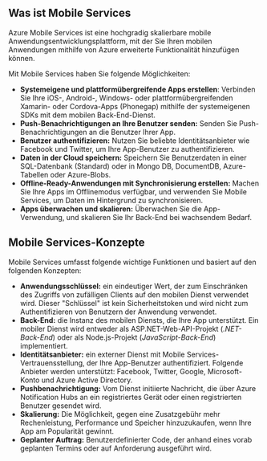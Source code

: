## <a name="what-is"></a>Was ist Mobile Services

Azure Mobile Services ist eine hochgradig skalierbare mobile Anwendungsentwicklungsplattform, mit der Sie Ihren mobilen Anwendungen mithilfe von Azure erweiterte Funktionalität hinzufügen können.

Mit Mobile Services haben Sie folgende Möglichkeiten:

+ **Systemeigene und plattformübergreifende Apps erstellen**: Verbinden Sie Ihre iOS-, Android-, Windows- oder plattformübergreifenden Xamarin- oder Cordova-Apps (Phonegap) mithilfe der systemeigenen SDKs mit dem mobilen Back-End-Dienst.  
+ **Push-Benachrichtigungen an Ihre Benutzer senden:** Senden Sie Push-Benachrichtigungen an die Benutzer Ihrer App.
+ **Benutzer authentifizieren:** Nutzen Sie beliebte Identitätsanbieter wie Facebook und Twitter, um Ihre App-Benutzer zu authentifizieren.
+ **Daten in der Cloud speichern:** Speichern Sie Benutzerdaten in einer SQL-Datenbank (Standard) oder in Mongo DB, DocumentDB, Azure-Tabellen oder Azure-Blobs. 
+ **Offline-Ready-Anwendungen mit Synchronisierung erstellen:** Machen Sie Ihre Apps im Offlinemodus verfügbar, und verwenden Sie Mobile Services, um Daten im Hintergrund zu synchronisieren.
+ **Apps überwachen und skalieren:** Überwachen Sie die App-Verwendung, und skalieren Sie Ihr Back-End bei wachsendem Bedarf. 

## <a name="concepts"> </a>Mobile Services-Konzepte

Mobile Services umfasst folgende wichtige Funktionen und basiert auf den folgenden Konzepten:

+ **Anwendungsschlüssel:** ein eindeutiger Wert, der zum Einschränken des Zugriffs von zufälligen Clients auf den mobilen Dienst verwendet wird. Dieser "Schlüssel" ist kein Sicherheitstoken und wird nicht zum Authentifizieren von Benutzern der Anwendung verwendet.    
+ **Back-End:** die Instanz des mobilen Diensts, die Ihre App unterstützt. Ein mobiler Dienst wird entweder als ASP.NET-Web-API-Projekt (*.NET-Back-End*) oder als Node.js-Projekt (*JavaScript-Back-End*) implementiert.
+ **Identitätsanbieter:** ein externer Dienst mit Mobile Services-Vertrauensstellung, der Ihre App-Benutzer authentifiziert. Folgende Anbieter werden unterstützt: Facebook, Twitter, Google, Microsoft-Konto und Azure Active Directory. 
+ **Pushbenachrichtigung:** Vom Dienst initiierte Nachricht, die über Azure Notification Hubs an ein registriertes Gerät oder einen registrierten Benutzer gesendet wird.
+ **Skalierung:** Die Möglichkeit, gegen eine Zusatzgebühr mehr Rechenleistung, Performance und Speicher hinzuzukaufen, wenn Ihre App am Popularität gewinnt.
+ **Geplanter Auftrag:** Benutzerdefinierter Code, der anhand eines vorab geplanten Termins oder auf Anforderung ausgeführt wird.

<!---HONumber=July15_HO2-->